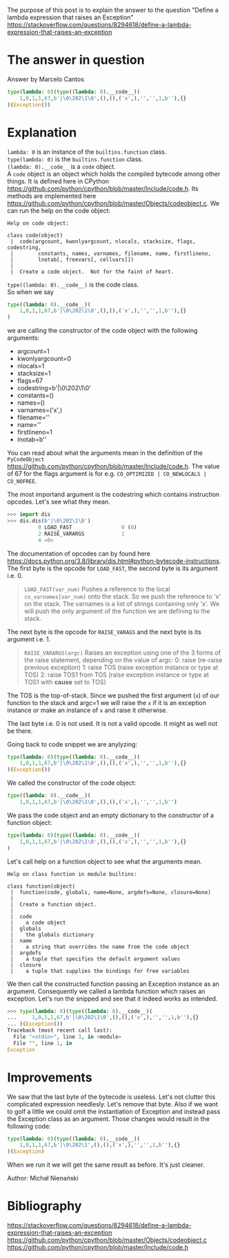 The purpose of this post is to explain the answer to the question
"Define a lambda expression that raises an Exception"
https://stackoverflow.com/questions/8294618/define-a-lambda-expression-that-raises-an-exception

# The answer in question
Answer by Marcelo Cantos
```python
type(lambda: 0)(type((lambda: 0).__code__)(
    1,0,1,1,67,b'|\0\202\1\0',(),(),('x',),'','',1,b''),{}
)(Exception())
```

# Explanation
`lambda: 0` is an instance of the `builtins.function` class.  
`type(lambda: 0)` is the `builtins.function` class.  
`(lambda: 0).__code__` is a `code` object.  
A `code` object is an object which holds the compiled bytecode among other things.
It is defined here in CPython https://github.com/python/cpython/blob/master/Include/code.h.
Its methods are implemented here https://github.com/python/cpython/blob/master/Objects/codeobject.c.
We can run the help on the code object:
```
Help on code object:

class code(object)
 |  code(argcount, kwonlyargcount, nlocals, stacksize, flags, codestring,
 |        constants, names, varnames, filename, name, firstlineno,
 |        lnotab[, freevars[, cellvars]])
 |  
 |  Create a code object.  Not for the faint of heart.
```
`type((lambda: 0).__code__)` is the code class.  
So when we say
```python
type((lambda: 0).__code__)(
    1,0,1,1,67,b'|\0\202\1\0',(),(),('x',),'','',1,b''),{}
)
```
we are calling the constructor of the code object with the following arguments:
* argcount=1
* kwonlyargcount=0
* nlocals=1
* stacksize=1
* flags=67
* codestring=b'|\0\202\1\0'
* constants=()
* names=()
* varnames=('x',)
* filename=''
* name=''
* firstlineno=1
* lnotab=b''

You can read about what the arguments mean in the definition of the `PyCodeObject`
https://github.com/python/cpython/blob/master/Include/code.h.
The value of 67 for the flags argument is for e.g. `CO_OPTIMIZED | CO_NEWLOCALS | CO_NOFREE`.

The most importand argument is the codestring which contains instruction opcodes.
Let's see what they mean.
```python
>>> import dis
>>> dis.dis(b'|\0\202\1\0')
          0 LOAD_FAST                0 (0)
          2 RAISE_VARARGS            1
          4 <0>
```
The documentation of opcodes can by found here
https://docs.python.org/3.8/library/dis.html#python-bytecode-instructions.
The first byte is the opcode for `LOAD_FAST`, the second byte is its argument i.e. 0.
> `LOAD_FAST(var_num)`
>     Pushes a reference to the local `co_varnames[var_num]` onto the stack.
So we push the reference to 'x' on the stack. The varnames is a list of strings containing only 'x'.
We will push the only argument of the function we are defining to the stack.

The next byte is the opcode for `RAISE_VARAGS` and the next byte is its argument i.e. 1.
> `RAISE_VARARGS(argc)`
>     Raises an exception using one of the 3 forms of the raise statement, depending on the value of argc:
>         0: raise (re-raise previous exception)
>         1: raise TOS (raise exception instance or type at TOS)
>         2: raise TOS1 from TOS (raise exception instance or type at TOS1 with __cause__ set to TOS)

The TOS is the top-of-stack.
Since we pushed the first argument (`x`) of our function to the stack and argc=1 we will raise the
`x` if it is an exception instance or make an instance of `x` and raise it otherwise.

The last byte i.e. 0 is not used. It is not a valid opcode. It might as well not be there.

Going back to code snippet we are anylyzing:
```python
type(lambda: 0)(type((lambda: 0).__code__)(
    1,0,1,1,67,b'|\0\202\1\0',(),(),('x',),'','',1,b''),{}
)(Exception())
```
We called the constructor of the code object:
```python
type((lambda: 0).__code__)(
    1,0,1,1,67,b'|\0\202\1\0',(),(),('x',),'','',1,b'')
```
We pass the code object and an empty dictionary to the constructor of a function object:
```python
type(lambda: 0)(type((lambda: 0).__code__)(
    1,0,1,1,67,b'|\0\202\1\0',(),(),('x',),'','',1,b''),{}
)
```
Let's call help on a function object to see what the arguments mean.
```
Help on class function in module builtins:

class function(object)
 |  function(code, globals, name=None, argdefs=None, closure=None)
 |  
 |  Create a function object.
 |  
 |  code
 |    a code object
 |  globals
 |    the globals dictionary
 |  name
 |    a string that overrides the name from the code object
 |  argdefs
 |    a tuple that specifies the default argument values
 |  closure
 |    a tuple that supplies the bindings for free variables
```

We then call the constructed function passing an Exception instance as an argument.
Consequently we called a lambda function which raises an exception.
Let's run the snipped and see that it indeed works as intended.
```python
>>> type(lambda: 0)(type((lambda: 0).__code__)(
...     1,0,1,1,67,b'|\0\202\1\0',(),(),('x',),'','',1,b''),{}
... )(Exception())
Traceback (most recent call last):
  File "<stdin>", line 3, in <module>
  File "", line 1, in 
Exception
```
# Improvements
We saw that the last byte of the bytecode is useless. Let's not clutter this
complicated expression needlesly. Let's remove that byte.
Also if we want to golf a little we could omit the instantiation of Exception
and instead pass the Exception class as an argument. Those changes would result
in the following code:
```python
type(lambda: 0)(type((lambda: 0).__code__)(
    1,0,1,1,67,b'|\0\202\1',(),(),('x',),'','',1,b''),{}
)(Exception)
```
When we run it we will get the same result as before. It's just cleaner.

Author: Michał Nienański
# Bibliography
https://stackoverflow.com/questions/8294618/define-a-lambda-expression-that-raises-an-exception
https://github.com/python/cpython/blob/master/Objects/codeobject.c
https://github.com/python/cpython/blob/master/Include/code.h
